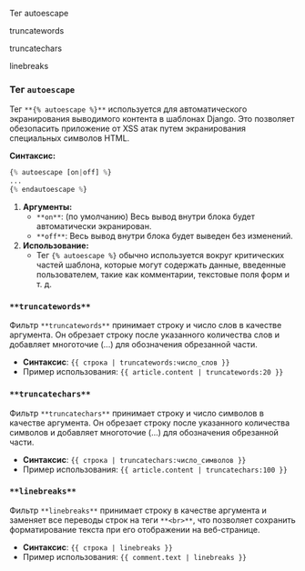 Тег autoescape

truncatewords

truncatechars

linebreaks

### Тег `autoescape`

Тег `**{% autoescape %}**` используется для автоматического экранирования выводимого контента в шаблонах Django. Это позволяет обезопасить приложение от XSS атак путем экранирования специальных символов HTML.

**Синтаксис:**

```Python
{% autoescape [on|off] %}
...
{% endautoescape %}
```

1. **Аргументы:**
    - `**on**`: (по умолчанию) Весь вывод внутри блока будет автоматически экранирован.
    - `**off**`: Весь вывод внутри блока будет выведен без изменений.
2. **Использование:**
    - Тег `{% autoescape %}` обычно используется вокруг критических частей шаблона, которые могут содержать данные, введенные пользователем, такие как комментарии, текстовые поля форм и т. д.

### `**truncatewords**`

Фильтр `**truncatewords**` принимает строку и число слов в качестве аргумента. Он обрезает строку после указанного количества слов и добавляет многоточие (...) для обозначения обрезанной части.

- **Синтаксис**: `{{ строка | truncatewords:число_слов }}`
- Пример использования: `{{ article.content | truncatewords:20 }}`

### `**truncatechars**`

Фильтр `**truncatechars**` принимает строку и число символов в качестве аргумента. Он обрезает строку после указанного количества символов и добавляет многоточие (...) для обозначения обрезанной части.

- **Синтаксис**: `{{ строка | truncatechars:число_символов }}`
- Пример использования: `{{ article.content | truncatechars:100 }}`

### `**linebreaks**`

Фильтр `**linebreaks**` принимает строку в качестве аргумента и заменяет все переводы строк на теги `**<br>**`, что позволяет сохранить форматирование текста при его отображении на веб-странице.

- **Синтаксис**: `{{ строка | linebreaks }}`
- Пример использования: `{{ comment.text | linebreaks }}`

<div class="page-break" style="page-break-before: always;"></div>
